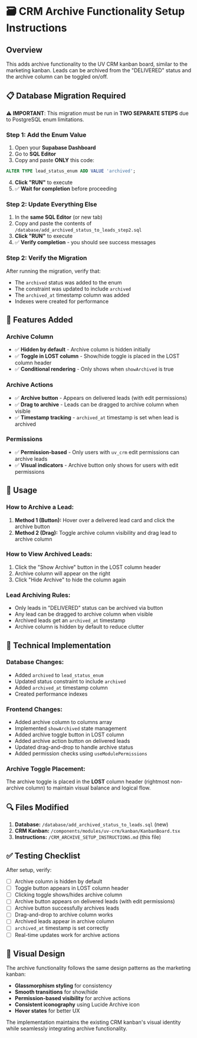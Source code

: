 # 🗃️ CRM Archive Functionality Setup Instructions

## Overview
This adds archive functionality to the UV CRM kanban board, similar to the marketing kanban. Leads can be archived from the "DELIVERED" status and the archive column can be toggled on/off.

## 📋 Database Migration Required

⚠️ **IMPORTANT**: This migration must be run in **TWO SEPARATE STEPS** due to PostgreSQL enum limitations.

### **Step 1: Add the Enum Value**

1. Open your **Supabase Dashboard**
2. Go to **SQL Editor**
3. Copy and paste **ONLY** this code:

```sql
ALTER TYPE lead_status_enum ADD VALUE 'archived';
```

4. **Click "RUN"** to execute
5. ✅ **Wait for completion** before proceeding

### **Step 2: Update Everything Else**

1. In the **same SQL Editor** (or new tab)
2. Copy and paste the contents of `/database/add_archived_status_to_leads_step2.sql`
3. **Click "RUN"** to execute
4. ✅ **Verify completion** - you should see success messages

### **Step 2: Verify the Migration**

After running the migration, verify that:
- The `archived` status was added to the enum
- The constraint was updated to include `archived`
- The `archived_at` timestamp column was added
- Indexes were created for performance

## 🎯 Features Added

### **Archive Column**
- ✅ **Hidden by default** - Archive column is hidden initially
- ✅ **Toggle in LOST column** - Show/hide toggle is placed in the LOST column header
- ✅ **Conditional rendering** - Only shows when `showArchived` is true

### **Archive Actions**
- ✅ **Archive button** - Appears on delivered leads (with edit permissions)
- ✅ **Drag to archive** - Leads can be dragged to archive column when visible
- ✅ **Timestamp tracking** - `archived_at` timestamp is set when lead is archived

### **Permissions**
- ✅ **Permission-based** - Only users with `uv_crm` edit permissions can archive leads
- ✅ **Visual indicators** - Archive button only shows for users with edit permissions

## 🚀 Usage

### **How to Archive a Lead:**
1. **Method 1 (Button):** Hover over a delivered lead card and click the archive button
2. **Method 2 (Drag):** Toggle archive column visibility and drag lead to archive column

### **How to View Archived Leads:**
1. Click the "Show Archive" button in the LOST column header
2. Archive column will appear on the right
3. Click "Hide Archive" to hide the column again

### **Lead Archiving Rules:**
- Only leads in "DELIVERED" status can be archived via button
- Any lead can be dragged to archive column when visible
- Archived leads get an `archived_at` timestamp
- Archive column is hidden by default to reduce clutter

## 🔧 Technical Implementation

### **Database Changes:**
- Added `archived` to `lead_status_enum`
- Updated status constraint to include `archived`
- Added `archived_at` timestamp column
- Created performance indexes

### **Frontend Changes:**
- Added archive column to columns array
- Implemented `showArchived` state management
- Added archive toggle button in LOST column
- Added archive action button on delivered leads
- Updated drag-and-drop to handle archive status
- Added permission checks using `useModulePermissions`

### **Archive Toggle Placement:**
The archive toggle is placed in the **LOST** column header (rightmost non-archive column) to maintain visual balance and logical flow.

## 🔍 Files Modified

1. **Database:** `/database/add_archived_status_to_leads.sql` (new)
2. **CRM Kanban:** `/components/modules/uv-crm/kanban/KanbanBoard.tsx`
3. **Instructions:** `/CRM_ARCHIVE_SETUP_INSTRUCTIONS.md` (this file)

## ✅ Testing Checklist

After setup, verify:
- [ ] Archive column is hidden by default
- [ ] Toggle button appears in LOST column header
- [ ] Clicking toggle shows/hides archive column
- [ ] Archive button appears on delivered leads (with edit permissions)
- [ ] Archive button successfully archives leads
- [ ] Drag-and-drop to archive column works
- [ ] Archived leads appear in archive column
- [ ] `archived_at` timestamp is set correctly
- [ ] Real-time updates work for archive actions

## 🎨 Visual Design

The archive functionality follows the same design patterns as the marketing kanban:
- **Glassmorphism styling** for consistency
- **Smooth transitions** for show/hide
- **Permission-based visibility** for archive actions
- **Consistent iconography** using Lucide Archive icon
- **Hover states** for better UX

The implementation maintains the existing CRM kanban's visual identity while seamlessly integrating archive functionality. 